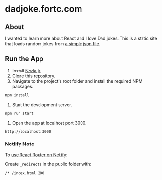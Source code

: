 # dadjoke.fortc.com

## About

I wanted to learn more about React and I love Dad jokes. This is a static site that loads random jokes from [a simple json file](src/_jokes.json).

## Run the App

1. Install [Node.js](https://nodejs.org/).
1. Clone this repository.
1. Navigate to the project's root folder and install the required NPM packages.

```sh
npm install
```

1. Start the development server.

```sh
npm run start
```

1. Open the app at localhost port 3000.

```sh
http://localhost:3000
```

### Netlify Note

To [use React Router on Netlify](https://www.freecodecamp.org/news/how-to-deploy-react-router-based-app-to-netlify/):

Create `_redirects` in the public folder with:

```sh
/* /index.html 200
```

